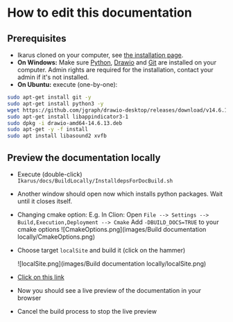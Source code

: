 # How to edit this documentation

## Prerequisites

- Ikarus cloned on your computer, 
  see [the installation page](../installation/#clone-ikarus).
- **On Windows:** Make sure [Python](https://www.python.org/downloads/),
  [Drawio](https://github.com/jgraph/drawio-desktop/releases) and [Git](https://git-scm.com/downloads) are installed on 
  your computer. Admin rights are required for the installation, contact your
  admin if it's not installed.
- **On Ubuntu:** execute (one-by-one):
```sh 
sudo apt-get install git -y
sudo apt-get install python3 -y
wget https://github.com/jgraph/drawio-desktop/releases/download/v14.6.13/drawio-amd64-14.6.13.deb
sudo apt-get install libappindicator3-1
sudo dpkg -i drawio-amd64-14.6.13.deb
sudo apt-get -y -f install
sudo apt install libasound2 xvfb
```

## Preview the documentation locally
- Execute (double-click) `Ikarus/docs/BuildLocally/InstalldepsForDocBuild.sh`
- Another window should open now which installs python packages. Wait until it closes itself.
- Changing cmake option: E.g. In Clion: Open `File --> Settings --> Build,Execution,Deployment --> Cmake` 
  Add `-DBUILD_DOCS=TRUE` to your cmake options 
  ![CmakeOptions.png](images/Build documentation locally/CmakeOptions.png)
- Choose target `localSite` and build it (click on the hammer)
  
  ![localSite.png](images/Build documentation locally/localSite.png)
  
- [Click on this link](http://127.0.0.1:8000/)
- Now you should see a live preview of the documentation in your browser
- Cancel the build process to stop the live preview
